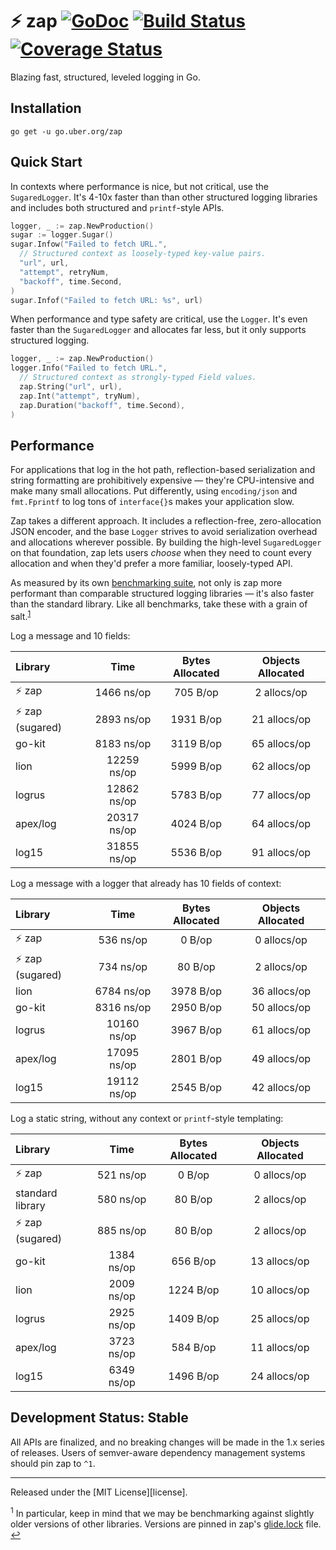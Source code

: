 # :zap: zap [![GoDoc][doc-img]][doc] [![Build Status][ci-img]][ci] [![Coverage Status][cov-img]][cov]

Blazing fast, structured, leveled logging in Go.

## Installation

`go get -u go.uber.org/zap`

## Quick Start

In contexts where performance is nice, but not critical, use the
`SugaredLogger`. It's 4-10x faster than than other structured logging libraries
and includes both structured and `printf`-style APIs.

```go
logger, _ := zap.NewProduction()
sugar := logger.Sugar()
sugar.Infow("Failed to fetch URL.",
  // Structured context as loosely-typed key-value pairs.
  "url", url,
  "attempt", retryNum,
  "backoff", time.Second,
)
sugar.Infof("Failed to fetch URL: %s", url)
```

When performance and type safety are critical, use the `Logger`. It's even faster than
the `SugaredLogger` and allocates far less, but it only supports structured logging.

```go
logger, _ := zap.NewProduction()
logger.Info("Failed to fetch URL.",
  // Structured context as strongly-typed Field values.
  zap.String("url", url),
  zap.Int("attempt", tryNum),
  zap.Duration("backoff", time.Second),
)
```

## Performance

For applications that log in the hot path, reflection-based serialization and
string formatting are prohibitively expensive &mdash; they're CPU-intensive and
make many small allocations. Put differently, using `encoding/json` and
`fmt.Fprintf` to log tons of `interface{}`s makes your application slow.

Zap takes a different approach. It includes a reflection-free, zero-allocation
JSON encoder, and the base `Logger` strives to avoid serialization overhead and
allocations wherever possible. By building the high-level `SugaredLogger` on
that foundation, zap lets users *choose* when they need to count every
allocation and when they'd prefer a more familiar, loosely-typed API.

As measured by its own [benchmarking suite][], not only is zap more performant
than comparable structured logging libraries &mdash; it's also faster than the
standard library. Like all benchmarks, take these with a grain of salt.<sup
id="anchor-versions">[1](#footnote-versions)</sup>

Log a message and 10 fields:

| Library | Time | Bytes Allocated | Objects Allocated |
| :--- | :---: | :---: | :---: |
| :zap: zap | 1466 ns/op | 705 B/op | 2 allocs/op |
| :zap: zap (sugared) | 2893 ns/op | 1931 B/op | 21 allocs/op |
| go-kit | 8183 ns/op | 3119 B/op | 65 allocs/op |
| lion | 12259 ns/op | 5999 B/op | 62 allocs/op |
| logrus | 12862 ns/op | 5783 B/op | 77 allocs/op |
| apex/log | 20317 ns/op | 4024 B/op | 64 allocs/op |
| log15 | 31855 ns/op | 5536 B/op | 91 allocs/op |

Log a message with a logger that already has 10 fields of context:

| Library | Time | Bytes Allocated | Objects Allocated |
| :--- | :---: | :---: | :---: |
| :zap: zap | 536 ns/op | 0 B/op | 0 allocs/op |
| :zap: zap (sugared) | 734 ns/op | 80 B/op | 2 allocs/op |
| lion | 6784 ns/op | 3978 B/op | 36 allocs/op |
| go-kit | 8316 ns/op | 2950 B/op | 50 allocs/op |
| logrus | 10160 ns/op | 3967 B/op | 61 allocs/op |
| apex/log | 17095 ns/op | 2801 B/op | 49 allocs/op |
| log15 | 19112 ns/op | 2545 B/op | 42 allocs/op |

Log a static string, without any context or `printf`-style templating:

| Library | Time | Bytes Allocated | Objects Allocated |
| :--- | :---: | :---: | :---: |
| :zap: zap | 521 ns/op | 0 B/op | 0 allocs/op |
| standard library | 580 ns/op | 80 B/op | 2 allocs/op |
| :zap: zap (sugared) | 885 ns/op | 80 B/op | 2 allocs/op |
| go-kit | 1384 ns/op | 656 B/op | 13 allocs/op |
| lion | 2009 ns/op | 1224 B/op | 10 allocs/op |
| logrus | 2925 ns/op | 1409 B/op | 25 allocs/op |
| apex/log | 3723 ns/op | 584 B/op | 11 allocs/op |
| log15 | 6349 ns/op | 1496 B/op | 24 allocs/op |

## Development Status: Stable
All APIs are finalized, and no breaking changes will be made in the 1.x series
of releases. Users of semver-aware dependency management systems should pin zap
to `^1`.

<hr>
Released under the [MIT License][license].

<sup id="footnote-versions">1</sup> In particular, keep in mind that we may be
benchmarking against slightly older versions of other libraries. Versions are
pinned in zap's [glide.lock][] file. [↩](#anchor-versions)

[doc-img]: https://godoc.org/go.uber.org/zap?status.svg
[doc]: https://godoc.org/go.uber.org/zap
[ci-img]: https://travis-ci.org/uber-go/zap.svg?branch=master
[ci]: https://travis-ci.org/uber-go/zap
[cov-img]: https://coveralls.io/repos/github/uber-go/zap/badge.svg?branch=master
[cov]: https://coveralls.io/github/uber-go/zap?branch=master
[benchmarking suite]: https://github.com/uber-go/zap/tree/master/benchmarks
[glide.lock]: https://github.com/uber-go/zap/blob/master/glide.lock
[license]: https://github.com/uber-go/zap/blob/master/LICENSE.txt
